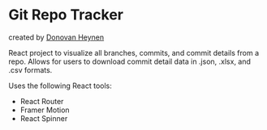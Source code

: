 # Git Repo Tracker
created by [Donovan Heynen](https://www.donovanheynen.com)

React project to visualize all branches, commits, and commit details from a repo. Allows for users to download commit detail data in .json, .xlsx, and .csv formats.

Uses the following React tools:

- React Router
- Framer Motion
- React Spinner

#
